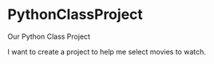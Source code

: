 # PythonClassProject
Our Python Class Project

I want to create a project to help me select movies to watch.
